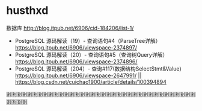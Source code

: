 
# husthxd

数据库 http://blog.itpub.net/6906/cid-184206/list-1/
- PostgreSQL 源码解读（19）- 查询语句#4（ParseTree详解） https://blog.itpub.net/6906/viewspace-2374897/
- PostgreSQL 源码解读（20）- 查询语句#5（查询树Query详解） https://blog.itpub.net/6906/viewspace-2374896/
- PostgreSQL 源码解读（204）- 查询#117(数据结构SelectStmt&Value) https://blog.itpub.net/6906/viewspace-2647991/ || https://blog.csdn.net/cuichao1900/article/details/100394894

:u5272::u5272::u5272::u5272::u5272::u5272::u5272::u5272::u5272::u5272::u5272::u5272::u5272::u5272::u5272::u5272::u5272::u5272::u5272::u5272::u5272::u5272::u5272::u5272::u5272::u5272::u5272::u5272::u5272::u5272::u5272::u5272::u5272::u5272::u5272::u5272::u5272::u5272::u5272::u5272:
